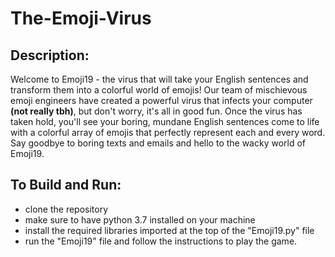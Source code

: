 # The-Emoji-Virus

## Description:
Welcome to Emoji19 - the virus that will take your English sentences and transform them into a colorful world of emojis! Our team of mischievous emoji engineers have 
created a powerful virus that infects your computer **(not really tbh)**, but don't worry, it's all in good fun. Once the virus has taken hold, you'll see your boring, 
mundane English sentences come to life with a colorful array of emojis that perfectly represent each and every word. Say goodbye to boring texts and emails and hello 
to the wacky world of Emoji19.

## To Build and Run:
- clone the repository
- make sure to have python 3.7 installed on your machine
- install the required libraries imported at the top of the "Emoji19.py" file
- run the "Emoji19" file and follow the instructions to play the game.
